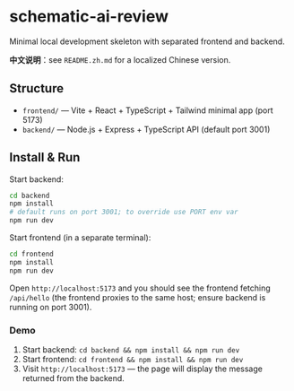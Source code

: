# schematic-ai-review

Minimal local development skeleton with separated frontend and backend.

**中文说明**：see `README.zh.md` for a localized Chinese version.

## Structure

- `frontend/` — Vite + React + TypeScript + Tailwind minimal app (port 5173)
- `backend/` — Node.js + Express + TypeScript API (default port 3001)

## Install & Run

Start backend:

```bash
cd backend
npm install
# default runs on port 3001; to override use PORT env var
npm run dev
```

Start frontend (in a separate terminal):

```bash
cd frontend
npm install
npm run dev
```

Open `http://localhost:5173` and you should see the frontend fetching `/api/hello` (the frontend proxies to the same host; ensure backend is running on port 3001).

### Demo

1. Start backend: `cd backend && npm install && npm run dev`
2. Start frontend: `cd frontend && npm install && npm run dev`
3. Visit `http://localhost:5173` — the page will display the message returned from the backend.

